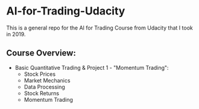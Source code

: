 # AI-for-Trading-Udacity
This is a general repo for the AI for Trading Course from Udacity that I took in 2019.

## Course Overview:
- Basic Quantitative Trading & Project 1 - "Momentum Trading":
  - Stock Prices
  - Market Mechanics 
  - Data Processing
  - Stock Returns
  - Momentum Trading 
